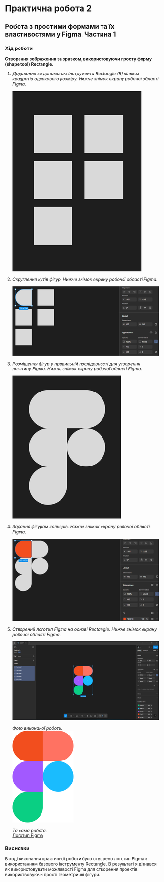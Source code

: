# Практична робота 2
## Робота з простими формами та їх властивостями у Figma. Частина 1

### Хід роботи  
**Створення зображення за зразком, використовуючи просту форму (shape tool) Rectangle.**  
1. *Додавання за допомогою інструмента Rectangle (R) кількох квадратів однакового розміру. Нижче знімок екрану робочої області Figma.*

   ![Робоча область Figma 1](images/figma_1.png)

2. *Cкруглення кутів фігур. Нижче знімок екрану робочої області Figma.*

   ![Робоча область Figma 2](images/figma_2.png)

3. *Розміщення фігур у правильній послідовності для утворення логотипу Figma. Нижче знімок екрану робочої області Figma.*

   ![Робоча область Figma 3](images/figma_3.png)

4. *Задання фігурам кольорів. Нижче знімок екрану робочої області Figma.*

   ![Робоча область Figma 4](images/figma_4.png)
   
5. *Створений логотип Figma на основі Rectangle. Нижче знімок екрану робочої області Figma.*

   ![Робоча область Figma](images/figma_logo.png)

   *Фото виконаної роботи.*  
   ![Логотип Figma](images/logo.png)

   *Та сама робота.*  
   [Логотип Figma](https://www.figma.com/design/JDS3PDaceA8wAocwAVgXmi/%D0%A0%D0%BE%D0%B1%D0%BE%D1%82%D0%B0-1?node-id=0-1&t=G7EFdtElSObKxe09-1)

### Висновки
В ході виконання практичної роботи було створено логотип Figma з використанням базового інструменту Rectangle. В результаті я дізнався як використовувати можливості Figma для створення проектів використвовуючи прості геометричні фігури.
